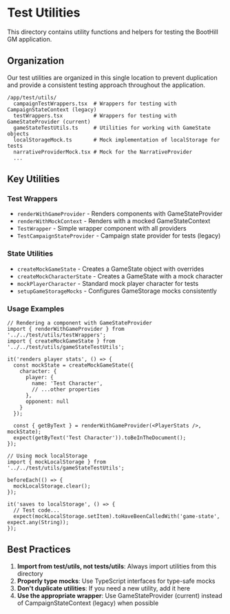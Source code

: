 # Test Utilities

This directory contains utility functions and helpers for testing the BootHill GM application.

## Organization

Our test utilities are organized in this single location to prevent duplication and provide a consistent testing approach throughout the application.

```
/app/test/utils/
  campaignTestWrappers.tsx  # Wrappers for testing with CampaignStateContext (legacy)
  testWrappers.tsx          # Wrappers for testing with GameStateProvider (current)
  gameStateTestUtils.ts     # Utilities for working with GameState objects
  localStorageMock.ts       # Mock implementation of localStorage for tests
  narrativeProviderMock.tsx # Mock for the NarrativeProvider
  ...
```

## Key Utilities

### Test Wrappers

- `renderWithGameProvider` - Renders components with GameStateProvider
- `renderWithMockContext` - Renders with a mocked GameStateContext
- `TestWrapper` - Simple wrapper component with all providers
- `TestCampaignStateProvider` - Campaign state provider for tests (legacy)

### State Utilities

- `createMockGameState` - Creates a GameState object with overrides
- `createMockCharacterState` - Creates a GameState with a mock character
- `mockPlayerCharacter` - Standard mock player character for tests
- `setupGameStorageMocks` - Configures GameStorage mocks consistently

### Usage Examples

```tsx
// Rendering a component with GameStateProvider
import { renderWithGameProvider } from '../../test/utils/testWrappers';
import { createMockGameState } from '../../test/utils/gameStateTestUtils';

it('renders player stats', () => {
  const mockState = createMockGameState({
    character: {
      player: {
        name: 'Test Character',
        // ...other properties
      },
      opponent: null
    }
  });
  
  const { getByText } = renderWithGameProvider(<PlayerStats />, mockState);
  expect(getByText('Test Character')).toBeInTheDocument();
});

// Using mock localStorage
import { mockLocalStorage } from '../../test/utils/gameStateTestUtils';

beforeEach(() => {
  mockLocalStorage.clear();
});

it('saves to localStorage', () => {
  // Test code...
  expect(mockLocalStorage.setItem).toHaveBeenCalledWith('game-state', expect.any(String));
});
```

## Best Practices

1. **Import from test/utils, not __tests__/utils**: Always import utilities from this directory
2. **Properly type mocks**: Use TypeScript interfaces for type-safe mocks
3. **Don't duplicate utilities**: If you need a new utility, add it here
4. **Use the appropriate wrapper**: Use GameStateProvider (current) instead of CampaignStateContext (legacy) when possible
